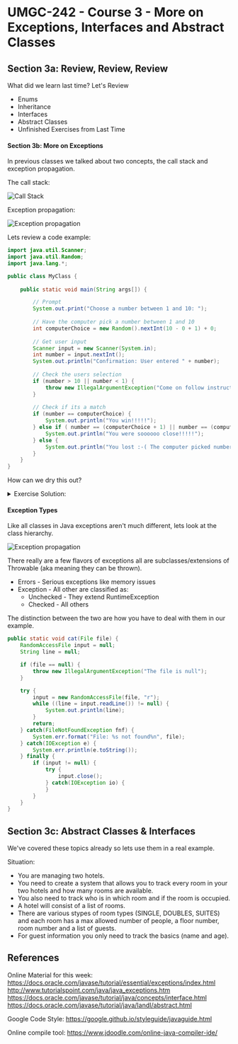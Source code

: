 # UMGC-242 - Course 3 - More on Exceptions, Interfaces and Abstract Classes

## Section 3a: Review, Review, Review
What did we learn last time? Let's Review
- Enums
- Inheritance
- Interfaces
- Abstract Classes
- Unfinished Exercises from Last Time


#### Section 3b: More on Exceptions  
In previous classes we talked about two concepts, the call stack and exception propagation.

The call stack:

![Call Stack](https://docs.oracle.com/javase/tutorial/figures/essential/exceptions-callstack.gif)

Exception propagation:

![Exception propagation](https://docs.oracle.com/javase/tutorial/figures/essential/exceptions-errorOccurs.gif)

Lets review a code example:

```java
import java.util.Scanner;
import java.util.Random;
import java.lang.*;

public class MyClass {
    
    public static void main(String args[]) {

        // Prompt
        System.out.print("Choose a number between 1 and 10: ");
        
        // Have the computer pick a number between 1 and 10 
        int computerChoice = new Random().nextInt(10 - 0 + 1) + 0;
      
        // Get user input
        Scanner input = new Scanner(System.in);
    	int number = input.nextInt();
    	System.out.println("Confirmation: User entered " + number);
    	
    	// Check the users selection 
    	if (number > 10 || number < 1) {
    	    throw new IllegalArgumentException("Come on follow instructions");
    	}
    	
    	// Check if its a match
    	if (number == computerChoice) {
    	    System.out.println("You win!!!!!");
    	} else if ( number == (computerChoice + 1) || number == (computerChoice - 1)) {
    	    System.out.println("You were soooooo close!!!!!");
    	} else {
    	    System.out.println("You lost :-( The computer picked number: " + computerChoice);
    	}
    }
}
```

How can we dry this out?
<details>
  <summary>Exercise Solution:</summary>
  
```java
import java.util.Scanner;
import java.util.Random;
import java.lang.*;

public class Exercise1 {
    
    public static enum GAME_RESULT {
        WIN,
        LOST,
        ALMOST
    }
    
    public static class GameException extends Exception {
        public GameException(String error) {
            super(error);
        }
    }
    
    public static class Game {
        
        int computerChoice;
        int userChoice;
        
        int min;
        int max;
        
        public Game(int min, int max) {
            
            if (min > max || min < 0) {
                throw new IllegalArgumentException("Invalid min/max values for game");
            }

            this.min = min;
            this.max = max;
        }
        
        public void gameStart() throws GameException {
            // Prompt
            System.out.print("Choose a number between " + min + " and " + max + ": ");
            
            // Have the computer pick a number between 1 and 10 
            computerChoice = new Random().nextInt(max - min) + 0;
          
            // Get user input
            Scanner input = new Scanner(System.in);
        	userChoice = input.nextInt();
        	
        	// Check the users selection 
        	if (userChoice > max || userChoice < min) {
        	    throw new GameException("Come on follow instructions, enter a number between " + min + " and " + max);
        	}
    	
        	System.out.println("Confirmation: User entered " + userChoice);
        }
        
        public GAME_RESULT determineOutcome() {
            if (userChoice == computerChoice) {
        	    return GAME_RESULT.WIN;
        	} else if ( userChoice == (computerChoice + 1) || userChoice == (computerChoice - 1)) {
        	    return GAME_RESULT.ALMOST;
        	} else {
        	    return GAME_RESULT.LOST;
        	}
        }
        
        public int getComputerChoice() {
            return this.computerChoice;
        }
    }
    
    public static void main(String args[]) {
        
        Game g = new Game(1, 10);

        // Start game
        try {
            g.gameStart();
            
            // Check for winner
            GAME_RESULT result = g.determineOutcome();
            
            switch(result) {
                case WIN:
                    System.out.println("You win!!!!!");
                    break;
                case ALMOST:
                    System.out.println("You were soooooo close!!!!! The computer picked: " + g.getComputerChoice());
                    break;
                case LOST:
                    System.out.println("You lost :-( The computer picked number: " + g.getComputerChoice());
                    break;
            }
        } catch (GameException e) {
            System.err.println(e.getMessage());
        }
    }
}
```
</details>

#### Exception Types

Like all classes in Java exceptions aren't much different, lets look at the class hierarchy. 

![Exception propagation](http://www.tutorialspoint.com/java/images/exceptions1.jpg)

There really are a few flavors of exceptions all are subclasses/extensions of Throwable (aka meaning they can be thrown).
- Errors - Serious exceptions like memory issues
- Exception - All other are classified as:
  - Unchecked - They extend RuntimeException
  - Checked - All others

The distinction between the two are how you have to deal with them in our example. 

```java
public static void cat(File file) {
    RandomAccessFile input = null;
    String line = null;

    if (file == null) {
        throw new IllegalArgumentException("The file is null");
    }

    try {
        input = new RandomAccessFile(file, "r");
        while ((line = input.readLine()) != null) {
            System.out.println(line);
        }
        return;
    } catch(FileNotFoundException fnf) {
        System.err.format("File: %s not found%n", file);
    } catch(IOException e) {
        System.err.println(e.toString());
    } finally {
        if (input != null) {
            try {
                input.close();
            } catch(IOException io) {
            }
        }
    }
}

```

## Section 3c: Abstract Classes & Interfaces
We've covered these topics already so lets use them in a real example. 

Situation:
- You are managing two hotels. 
- You need to create a system that allows you to track every room in your two hotels and how many rooms are available.
- You also need to track who is in which room and if the room is occupied.
- A hotel will consist of a list of rooms.
- There are various stypes of room types (SINGLE, DOUBLES, SUITES) and each room has a max allowed number of people, a floor number, room number and a list of guests.
- For guest information you only need to track the basics (name and age). 

## References
Online Material for this week:
https://docs.oracle.com/javase/tutorial/essential/exceptions/index.html
http://www.tutorialspoint.com/java/java_exceptions.htm
https://docs.oracle.com/javase/tutorial/java/concepts/interface.html
https://docs.oracle.com/javase/tutorial/java/IandI/abstract.html

Google Code Style: 
https://google.github.io/styleguide/javaguide.html

Online compile tool:
https://www.jdoodle.com/online-java-compiler-ide/

